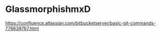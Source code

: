 # GlassmorphishmxD
https://confluence.atlassian.com/bitbucketserver/basic-git-commands-776639767.html
